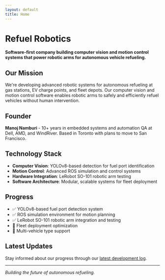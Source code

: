 ```yaml
---
layout: default
title: Home
---
```


# Refuel Robotics

**Software-first company building computer vision and motion control systems that power robotic arms for autonomous vehicle refueling.**

## Our Mission

We're developing advanced robotic systems for autonomous refueling at gas stations, EV charge points, and fleet depots. Our computer vision and motion control software enables robotic arms to safely and efficiently refuel vehicles without human intervention.

## Founder

**Manoj Namburi** - 10+ years in embedded systems and automation QA at Dell, AMD, and WindRiver. Based in Toronto with plans to move to San Francisco.

## Technology Stack

- **Computer Vision**: YOLOv8-based detection for fuel port identification
- **Motion Control**: Advanced ROS simulation and control systems
- **Hardware Integration**: LeRobot SO-101 robotic arm testing
- **Software Architecture**: Modular, scalable systems for fleet deployment

## Progress

- ✅ YOLOv8-based fuel port detection system
- ✅ ROS simulation environment for motion planning
- ✅ LeRobot SO-101 robotic arm integration and testing
- 🔄 Fleet deployment optimization
- 🔄 Multi-vehicle type support

## Latest Updates

Stay informed about our progress through our [latest development log](progress/2025-07-update.html).

---

*Building the future of autonomous refueling.* 